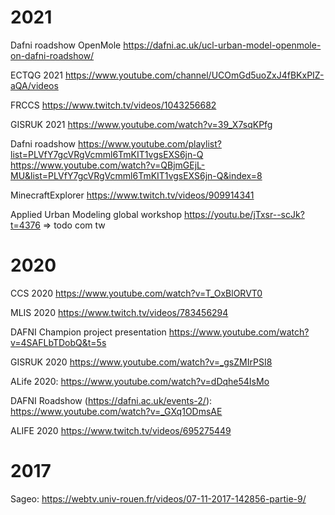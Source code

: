 

# 2021

Dafni roadshow OpenMole https://dafni.ac.uk/ucl-urban-model-openmole-on-dafni-roadshow/

ECTQG 2021 https://www.youtube.com/channel/UCOmGd5uoZxJ4fBKxPIZ-aQA/videos

FRCCS https://www.twitch.tv/videos/1043256682

GISRUK 2021 https://www.youtube.com/watch?v=39_X7sqKPfg

Dafni roadshow https://www.youtube.com/playlist?list=PLVfY7gcVRgVcmml6TmKIT1vgsEXS6jn-Q
https://www.youtube.com/watch?v=QBjmGEjL-MU&list=PLVfY7gcVRgVcmml6TmKIT1vgsEXS6jn-Q&index=8


MinecraftExplorer https://www.twitch.tv/videos/909914341

Applied Urban Modeling global workshop https://youtu.be/jTxsr--scJk?t=4376
=> todo com tw

# 2020

CCS 2020 https://www.youtube.com/watch?v=T_OxBlORVT0

MLIS 2020 https://www.twitch.tv/videos/783456294

DAFNI Champion project presentation https://www.youtube.com/watch?v=4SAFLbTDobQ&t=5s

GISRUK 2020 https://www.youtube.com/watch?v=_gsZMIrPSI8

ALife 2020: https://www.youtube.com/watch?v=dDqhe54IsMo

DAFNI Roadshow (https://dafni.ac.uk/events-2/): https://www.youtube.com/watch?v=_GXq1ODmsAE

ALIFE 2020 https://www.twitch.tv/videos/695275449

# 2017

Sageo: https://webtv.univ-rouen.fr/videos/07-11-2017-142856-partie-9/
